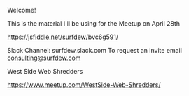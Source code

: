 Welcome!

This is the material I'll be using for the Meetup on April 28th

https://jsfiddle.net/surfdew/bvc6g591/

Slack Channel:  surfdew.slack.com
To request an invite email consulting@surfdew.com

West Side Web Shredders

https://www.meetup.com/WestSide-Web-Shredders/
